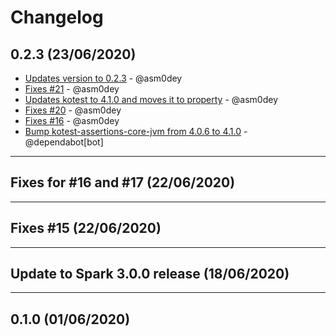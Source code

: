 # Changelog

## 0.2.3 (23/06/2020)
- [Updates version to 0.2.3](https://github.com/JetBrains/kotlin-spark-api/commit/91ee4faf392792642be5a8c58800b343df02da5b) - @asm0dey
- [Fixes #21](https://github.com/JetBrains/kotlin-spark-api/commit/e8c1c5973087b3dd3f755d9d408893d3d2f19c94) - @asm0dey
- [Updates kotest to 4.1.0 and moves it to property](https://github.com/JetBrains/kotlin-spark-api/commit/c26ad2e514421c4a1e8eaa10a76c035d8c0a0f11) - @asm0dey
- [Fixes #20](https://github.com/JetBrains/kotlin-spark-api/commit/0b1bd9875cbb9ea85f1ccb66250d434ba5384c06) - @asm0dey
- [Fixes #16](https://github.com/JetBrains/kotlin-spark-api/commit/875709459df946542bd133c2a3164deda5909fbc) - @asm0dey
- [Bump kotest-assertions-core-jvm from 4.0.6 to 4.1.0](https://github.com/JetBrains/kotlin-spark-api/commit/b072f8fc2b4b30d40c8fee08f598941c896175bd) - @dependabot[bot]

---

## Fixes for #16 and #17 (22/06/2020)

---

## Fixes #15 (22/06/2020)

---

## Update to Spark 3.0.0 release (18/06/2020)

---

## 0.1.0 (01/06/2020)
